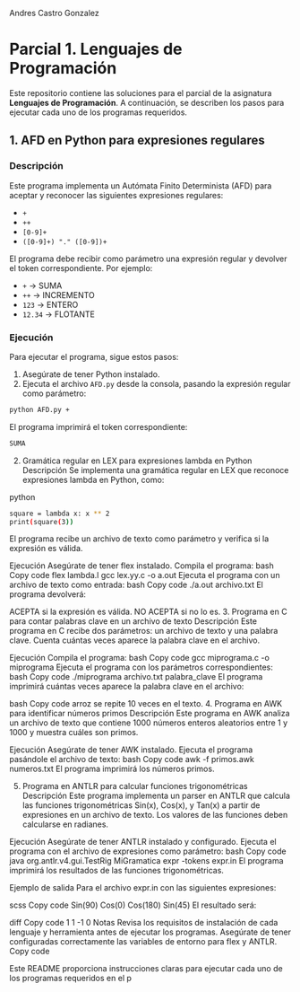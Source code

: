 Andres Castro Gonzalez

# Parcial 1. Lenguajes de Programación

Este repositorio contiene las soluciones para el parcial de la asignatura **Lenguajes de Programación**. A continuación, se describen los pasos para ejecutar cada uno de los programas requeridos.

## 1. AFD en Python para expresiones regulares

### Descripción
Este programa implementa un Autómata Finito Determinista (AFD) para aceptar y reconocer las siguientes expresiones regulares:

- `+`
- `++`
- `[0-9]+`
- `([0-9]+) "." ([0-9])+`

El programa debe recibir como parámetro una expresión regular y devolver el token correspondiente. Por ejemplo:

- `+` → SUMA
- `++` → INCREMENTO
- `123` → ENTERO
- `12.34` → FLOTANTE

### Ejecución
Para ejecutar el programa, sigue estos pasos:

1. Asegúrate de tener Python instalado.
2. Ejecuta el archivo `AFD.py` desde la consola, pasando la expresión regular como parámetro:

```bash
python AFD.py +
```
El programa imprimirá el token correspondiente:

```bash
SUMA
```
2. Gramática regular en LEX para expresiones lambda en Python
Descripción
Se implementa una gramática regular en LEX que reconoce expresiones lambda en Python, como:

python
```bash
square = lambda x: x ** 2
print(square(3))
```
El programa recibe un archivo de texto como parámetro y verifica si la expresión es válida.

Ejecución
Asegúrate de tener flex instalado.
Compila el programa:
bash
Copy code
flex lambda.l
gcc lex.yy.c -o a.out
Ejecuta el programa con un archivo de texto como entrada:
bash
Copy code
./a.out archivo.txt
El programa devolverá:

ACEPTA si la expresión es válida.
NO ACEPTA si no lo es.
3. Programa en C para contar palabras clave en un archivo de texto
Descripción
Este programa en C recibe dos parámetros: un archivo de texto y una palabra clave. Cuenta cuántas veces aparece la palabra clave en el archivo.

Ejecución
Compila el programa:
bash
Copy code
gcc miprograma.c -o miprograma
Ejecuta el programa con los parámetros correspondientes:
bash
Copy code
./miprograma archivo.txt palabra_clave
El programa imprimirá cuántas veces aparece la palabra clave en el archivo:

bash
Copy code
arroz se repite 10 veces en el texto.
4. Programa en AWK para identificar números primos
Descripción
Este programa en AWK analiza un archivo de texto que contiene 1000 números enteros aleatorios entre 1 y 1000 y muestra cuáles son primos.

Ejecución
Asegúrate de tener AWK instalado.
Ejecuta el programa pasándole el archivo de texto:
bash
Copy code
awk -f primos.awk numeros.txt
El programa imprimirá los números primos.

5. Programa en ANTLR para calcular funciones trigonométricas
Descripción
Este programa implementa un parser en ANTLR que calcula las funciones trigonométricas Sin(x), Cos(x), y Tan(x) a partir de expresiones en un archivo de texto. Los valores de las funciones deben calcularse en radianes.

Ejecución
Asegúrate de tener ANTLR instalado y configurado.
Ejecuta el programa con el archivo de expresiones como parámetro:
bash
Copy code
java org.antlr.v4.gui.TestRig MiGramatica expr -tokens expr.in
El programa imprimirá los resultados de las funciones trigonométricas.

Ejemplo de salida
Para el archivo expr.in con las siguientes expresiones:

scss
Copy code
Sin(90)
Cos(0)
Cos(180)
Sin(45)
El resultado será:

diff
Copy code
1
1
-1
0
Notas
Revisa los requisitos de instalación de cada lenguaje y herramienta antes de ejecutar los programas.
Asegúrate de tener configuradas correctamente las variables de entorno para flex y ANTLR.
Copy code

Este README proporciona instrucciones claras para ejecutar cada uno de los programas requeridos en el p

